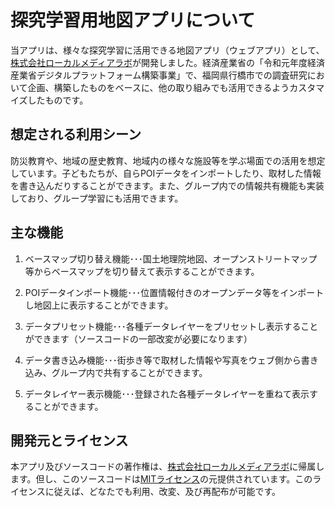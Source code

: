 # 探究学習用地図アプリについて

当アプリは、様々な探究学習に活用できる地図アプリ（ウェブアプリ）として、[株式会社ローカルメディアラボ](https://lm-labs.com/)が開発しました。経済産業省の「令和元年度経済産業省デジタルプラットフォーム構築事業」で、福岡県行橋市での調査研究において企画、構築したものをベースに、他の取り組みでも活用できるようカスタマイズしたものです。

## 想定される利用シーン

防災教育や、地域の歴史教育、地域内の様々な施設等を学ぶ場面での活用を想定しています。子どもたちが、自らPOIデータをインポートしたり、取材した情報を書き込んだりすることができます。また、グループ内での情報共有機能も実装しており、グループ学習にも活用できます。

## 主な機能

1. ベースマップ切り替え機能･･･国土地理院地図、オープンストリートマップ等からベースマップを切り替えて表示することができます。

2. POIデータインポート機能･･･位置情報付きのオープンデータ等をインポートし地図上に表示することができます。

3. データプリセット機能･･･各種データレイヤーをプリセットし表示することができます（ソースコードの一部改変が必要になります）

4. データ書き込み機能･･･街歩き等で取材した情報や写真をウェブ側から書き込み、グループ内で共有することができます。

5. データレイヤー表示機能･･･登録された各種データレイヤーを重ねて表示することができます。

## 開発元とライセンス
本アプリ及びソースコードの著作権は、[株式会社ローカルメディアラボ](https://lm-labs.com/)に帰属します。但し、このソースコードは[MITライセンス](./LICENSE.txt)の元提供されています。このライセンスに従えば、どなたでも利用、改変、及び再配布が可能です。